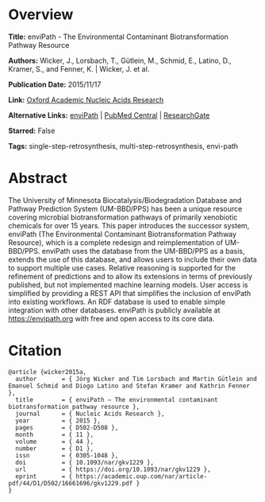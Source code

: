# Overview
**Title:**
enviPath - The Environmental Contaminant Biotransformation Pathway Resource

**Authors:**
Wicker, J., Lorsbach, T., Gütlein, M., Schmid, E., Latino, D., Kramer, S., and Fenner, K. |
Wicker, J. et al.

**Publication Date:**
2015/11/17

**Link:**
[Oxford Academic Nucleic Acids Research](https://academic.oup.com/nar/article/44/D1/D502/2502710)

**Alternative Links:**
[enviPath](https://envipath.org) |
[PubMed Central](https://pmc.ncbi.nlm.nih.gov/articles/PMC4702869) |
[ResearchGate](https://www.researchgate.net/publication/284175786_EnviPath_-_The_environmental_contaminant_biotransformation_pathway_resource)

**Starred:**
False

**Tags:**
single-step-retrosynthesis, multi-step-retrosynthesis, envi-path


# Abstract
The University of Minnesota Biocatalysis/Biodegradation Database and Pathway Prediction System (UM-BBD/PPS) has been a unique resource covering microbial biotransformation pathways of primarily xenobiotic chemicals for over 15 years.
This paper introduces the successor system, enviPath (The Environmental Contaminant Biotransformation Pathway Resource), which is a complete redesign and reimplementation of UM-BBD/PPS.
enviPath uses the database from the UM-BBD/PPS as a basis, extends the use of this database, and allows users to include their own data to support multiple use cases.
Relative reasoning is supported for the refinement of predictions and to allow its extensions in terms of previously published, but not implemented machine learning models.
User access is simplified by providing a REST API that simplifies the inclusion of enviPath into existing workflows.
An RDF database is used to enable simple integration with other databases.
enviPath is publicly available at https://envipath.org with free and open access to its core data.


# Citation
```
@article {wicker2015a,
  author       = { Jörg Wicker and Tim Lorsbach and Martin Gütlein and Emanuel Schmid and Diogo Latino and Stefan Kramer and Kathrin Fenner },
  title        = { enviPath – The environmental contaminant biotransformation pathway resource },
  journal      = { Nucleic Acids Research },
  year         = { 2015 },
  pages        = { D502-D508 },
  month        = { 11 },
  volume       = { 44 },
  number       = { D1 },
  issn         = { 0305-1048 },
  doi          = { 10.1093/nar/gkv1229 },
  url          = { https://doi.org/10.1093/nar/gkv1229 },
  eprint       = { https://academic.oup.com/nar/article-pdf/44/D1/D502/16661696/gkv1229.pdf }
}
```
